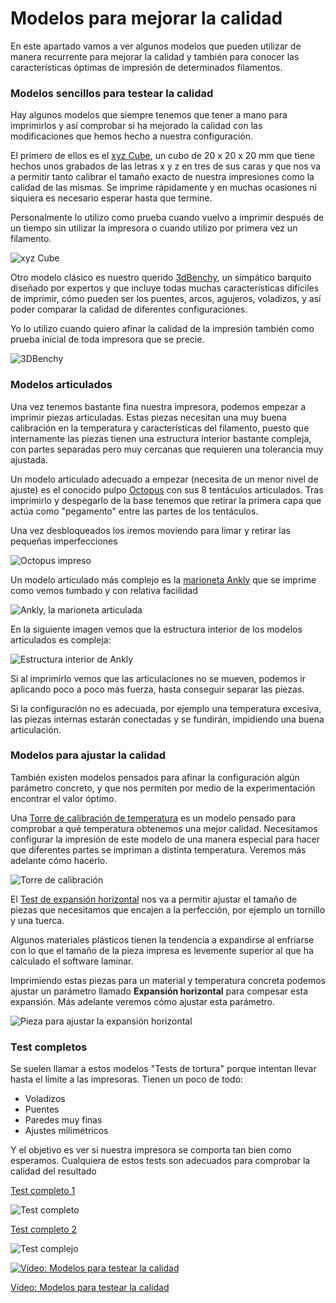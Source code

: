 # Modelos para mejorar la calidad

En este apartado vamos a ver algunos modelos que pueden utilizar de manera recurrente para mejorar la calidad y también para conocer las características óptimas de impresión de determinados filamentos.

### Modelos sencillos para testear la calidad

Hay algunos modelos que siempre tenemos que tener a mano para imprimirlos y así comprobar si ha mejorado la calidad con las modificaciones que hemos hecho  a nuestra configuración.

El primero de ellos es el [xyz Cube](https://www.thingiverse.com/thing:1278865),  un cubo de 20 x 20 x 20 mm  que tiene hechos unos grabados de las letras x y z en tres de sus caras y que nos va a permitir tanto calibrar el tamaño exacto de nuestra impresiones como la calidad de las mismas.  Se imprime rápidamente  y en muchas ocasiones ni siquiera es necesario esperar hasta que termine.

Personalmente lo utilizo como prueba cuando vuelvo a imprimir después de un tiempo sin utilizar la impresora o cuando utilizo por primera vez un filamento.


![xyz Cube](./images/34dcf6594a055b63bccf0ce58f21f1d3_preview_card.jpg)


Otro modelo clásico es nuestro querido [3dBenchy](https://www.thingiverse.com/thing:763622),  un simpático barquito diseñado por expertos y que incluye todas muchas características difíciles de imprimir,  cómo pueden ser los puentes, arcos, agujeros, voladizos, y así poder comparar la calidad de diferentes configuraciones. 

Yo lo utilizo cuando quiero afinar la calidad de la impresión también como prueba inicial de toda impresora que se precie. 


![3DBenchy](./images/3DBenchy.jpeg)

### Modelos articulados

Una vez tenemos bastante fina nuestra impresora, podemos empezar a imprimir piezas articuladas. Estas piezas necesitan  una muy buena calibración en la temperatura y características del filamento, puesto que internamente las piezas tienen una estructura interior bastante compleja, con partes separadas pero muy cercanas que requieren una tolerancia muy ajustada.

Un modelo articulado adecuado a empezar (necesita de un menor nivel de ajuste) es el conocido pulpo [Octopus](https://www.thingiverse.com/thing:3495390) con sus 8 tentáculos articulados. Tras imprimirlo y despegarlo de la base tenemos que retirar la primera capa que actúa como "pegamento" entre las partes de los tentáculos. 

Una vez desbloqueados los iremos moviendo para limar y retirar las pequeñas imperfecciones

![Octopus impreso](./images/octupus.jpg)

Un modelo articulado más complejo es la [marioneta Ankly](https://www.thingiverse.com/thing:2431184) que se imprime como vemos tumbado y con relativa facilidad

![Ankly, la marioneta articulada](./images/ankly.jpg)

En la siguiente imagen vemos que la estructura interior de los modelos articulados es compleja:

![Estructura interior de Ankly](./images/Ankly_inside.png)

Si al imprimirlo vemos que las articulaciones no se mueven, podemos ir aplicando poco a poco más fuerza, hasta conseguir separar las piezas. 

Si la configuración no es adecuada, por ejemplo una temperatura excesiva, las piezas internas estarán conectadas y se fundirán, impidiendo una buena articulación.

### Modelos para ajustar la calidad

También existen modelos pensados para afinar la configuración algún parámetro concreto, y que nos permiten por medio de la experimentación encontrar el valor óptimo.

Una [Torre de calibración de temperatura](https://www.thingiverse.com/thing:2729076) es un modelo pensado para comprobar a qué temperatura obtenemos una mejor calidad. Necesitamos configurar la impresión de este modelo de una manera especial para hacer que diferentes partes se impriman a distinta temperatura. Veremos más adelante cómo hacerlo.

![Torre de calibración](./images/567a2bd8967679dce240352282964513_preview_card.jpg)

El [Test de expansión horizontal](https://www.thingiverse.com/thing:1662342) nos va a permitir ajustar el tamaño de piezas que necesitamos que encajen a la perfección, por ejemplo un tornillo y una tuerca. 

Algunos materiales plásticos tienen la tendencia a expandirse al enfriarse con lo que el tamaño de la pieza impresa es levemente superior al que ha calculado el software laminar. 

Imprimiendo estas piezas para un material y temperatura concreta podemos ajustar un parámetro llamado **Expansión horizontal** para compesar esta expansión. Más adelante veremos cómo ajustar esta parámetro.

![Pieza para ajustar la expansión horizontal](./images/Test_expansion_horizontal.jpg)


### Test completos

Se suelen llamar a estos modelos "Tests de tortura" porque intentan llevar hasta el límite a las impresoras. Tienen un poco de todo:

* Voladizos
* Puentes
* Paredes muy finas
* Ajustes milimétricos

Y el objetivo es ver si nuestra impresora se comporta tan bien como esperamos. Cualquiera de estos tests son adecuados para comprobar la calidad del resultado


[Test completo 1 ](https://www.thingiverse.com/thing:1363023)

![Test completo](./images/TestCompleto.jpg)

[Test completo 2](https://www.thingiverse.com/thing:2656594)

![Test complejo](./images/TestComplejo1.jpeg)


[![Vídeo: Modelos para testear la calidad](https://img.youtube.com/vi/6I6bvXn1ZUw/0.jpg)](https://drive.google.com/file/d/1btSOGQZCiA8Fd1DUBOTFdG3z-HdJys8a/view?usp=sharing)


[Vídeo: Modelos para testear la calidad](https://drive.google.com/file/d/1btSOGQZCiA8Fd1DUBOTFdG3z-HdJys8a/view?usp=sharing)

